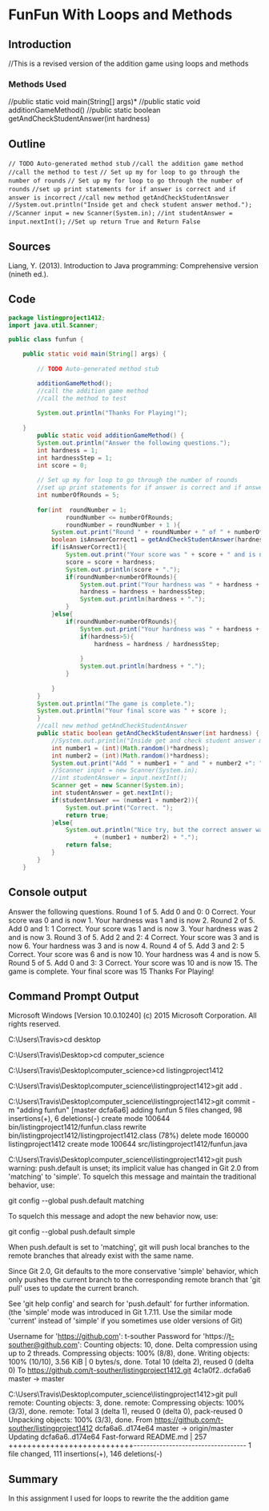 # FunFun With Loops and Methods
## Introduction
//This is a revised version of the addition game using loops and methods 
### Methods Used
//public static void main(String[] args)*
//public static void additionGameMethod()
//public static boolean getAndCheckStudentAnswer(int hardness)
## Outline
```// TODO Auto-generated method stub```
```//call the addition game method```
```//call the method to test```
```// Set up my for loop to go through the number of rounds```
```// Set up my for loop to go through the number of rounds```
```//set up print statements for if answer is correct and if answer is incorrect```
```//call new method getAndCheckStudentAnswer```
```//System.out.println("Inside get and check student answer method.");```
```//Scanner input = new Scanner(System.in);```
```//int studentAnswer = input.nextInt();```
```//Set up return True and Return False```
## Sources 
Liang, Y. (2013). Introduction to Java programming: Comprehensive version (nineth ed.).
## Code
``` java
package listingproject1412;
import java.util.Scanner;

public class funfun {

	public static void main(String[] args) {
		
		// TODO Auto-generated method stub

		additionGameMethod();
		//call the addition game method
		//call the method to test
		
		System.out.println("Thanks For Playing!");
		
	}
		public static void additionGameMethod() {
		System.out.println("Answer the following questions.");
		int hardness = 1;
		int hardnessStep = 1;
		int score = 0;
		
		// Set up my for loop to go through the number of rounds
		//set up print statements for if answer is correct and if answer is incorrect
		int numberOfRounds = 5;
		
		for(int  roundNumber = 1;
				roundNumber <= numberOfRounds;
				roundNumber = roundNumber + 1 ){
			System.out.print("Round " + roundNumber + " of " + numberOfRounds + ". ");
			boolean isAnswerCorrect1 = getAndCheckStudentAnswer(hardness);
			if(isAnswerCorrect1){
				System.out.print("Your score was " + score + " and is now ");
				score = score + hardness;
				System.out.println(score + ".");
				if(roundNumber<numberOfRounds){
					System.out.print("Your hardness was " + hardness + " and is now ");
					hardness = hardness + hardnessStep;
					System.out.println(hardness + ".");
				}
			}else{
				if(roundNumber>numberOfRounds){
					System.out.print("Your hardness was " + hardness + " and is now ");
					if(hardness>5){
						hardness = hardness / hardnessStep;
						
					}
					System.out.println(hardness + ".");
				}
				
			}
		}
		System.out.println("The game is complete.");
		System.out.println("Your final score was " + score );
		}	
		//call new method getAndCheckStudentAnswer	
		public static boolean getAndCheckStudentAnswer(int hardness) {
			//System.out.println("Inside get and check student answer method.");
			int number1 = (int)(Math.random()*hardness);
			int number2 = (int)(Math.random()*hardness);
			System.out.print("Add " + number1 + " and " + number2 +": ");
			//Scanner input = new Scanner(System.in);
			//int studentAnswer = input.nextInt();
			Scanner get = new Scanner(System.in);
			int studentAnswer = get.nextInt();
			if(studentAnswer == (number1 + number2)){
				System.out.print("Correct. ");
				return true;
			}else{
				System.out.println("Nice try, but the correct answer was " 
						+ (number1 + number2) + ".");
				return false;
			}
		}
	}
```
## Console output
Answer the following questions.
Round 1 of 5. Add 0 and 0: 0
Correct. Your score was 0 and is now 1.
Your hardness was 1 and is now 2.
Round 2 of 5. Add 0 and 1: 1
Correct. Your score was 1 and is now 3.
Your hardness was 2 and is now 3.
Round 3 of 5. Add 2 and 2: 4
Correct. Your score was 3 and is now 6.
Your hardness was 3 and is now 4.
Round 4 of 5. Add 3 and 2: 5
Correct. Your score was 6 and is now 10.
Your hardness was 4 and is now 5.
Round 5 of 5. Add 0 and 3: 3
Correct. Your score was 10 and is now 15.
The game is complete.
Your final score was 15
Thanks For Playing!
## Command Prompt Output
Microsoft Windows [Version 10.0.10240]
(c) 2015 Microsoft Corporation. All rights reserved.

C:\Users\Travis>cd desktop

C:\Users\Travis\Desktop>cd computer_science

C:\Users\Travis\Desktop\computer_science>cd listingproject1412

C:\Users\Travis\Desktop\computer_science\listingproject1412>git add .

C:\Users\Travis\Desktop\computer_science\listingproject1412>git commit -m "adding funfun"
[master dcfa6a6] adding funfun
 5 files changed, 98 insertions(+), 6 deletions(-)
 create mode 100644 bin/listingproject1412/funfun.class
 rewrite bin/listingproject1412/listingproject1412.class (78%)
 delete mode 160000 listingproject1412
 create mode 100644 src/listingproject1412/funfun.java

C:\Users\Travis\Desktop\computer_science\listingproject1412>git push
warning: push.default is unset; its implicit value has changed in
Git 2.0 from 'matching' to 'simple'. To squelch this message
and maintain the traditional behavior, use:

  git config --global push.default matching

To squelch this message and adopt the new behavior now, use:

  git config --global push.default simple

When push.default is set to 'matching', git will push local branches
to the remote branches that already exist with the same name.

Since Git 2.0, Git defaults to the more conservative 'simple'
behavior, which only pushes the current branch to the corresponding
remote branch that 'git pull' uses to update the current branch.

See 'git help config' and search for 'push.default' for further information.
(the 'simple' mode was introduced in Git 1.7.11. Use the similar mode
'current' instead of 'simple' if you sometimes use older versions of Git)

Username for 'https://github.com': t-souther
Password for 'https://t-souther@github.com':
Counting objects: 10, done.
Delta compression using up to 2 threads.
Compressing objects: 100% (8/8), done.
Writing objects: 100% (10/10), 3.56 KiB | 0 bytes/s, done.
Total 10 (delta 2), reused 0 (delta 0)
To https://github.com/t-souther/listingproject1412.git
   4c1a0f2..dcfa6a6  master -> master

C:\Users\Travis\Desktop\computer_science\listingproject1412>git pull
remote: Counting objects: 3, done.
remote: Compressing objects: 100% (3/3), done.
remote: Total 3 (delta 1), reused 0 (delta 0), pack-reused 0
Unpacking objects: 100% (3/3), done.
From https://github.com/t-souther/listingproject1412
   dcfa6a6..d174e64  master     -> origin/master
Updating dcfa6a6..d174e64
Fast-forward
 README.md | 257 +++++++++++++++++++++++++++-----------------------------------
 1 file changed, 111 insertions(+), 146 deletions(-)

## Summary
In this assignment I used for loops to rewrite the the addition game
